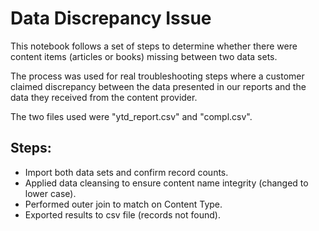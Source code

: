 # Data Discrepancy Issue

This notebook follows a set of steps to determine whether there were content items (articles or books) missing between two data sets.

The process was used for real troubleshooting steps where a customer claimed discrepancy between the data presented in our reports and the data they received from the content provider.

The two files used were "ytd_report.csv" and "compl.csv".

## Steps:
* Import both data sets and confirm record counts. 
* Applied data cleansing to ensure content name integrity (changed to lower case).
* Performed outer join to match on Content Type.
* Exported results to csv file (records not found).

